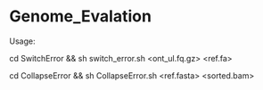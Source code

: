 # Genome_Evalation
Usage: 

cd SwitchError && sh switch_error.sh <ont_ul.fq.gz> <ref.fa> <thread>

cd CollapseError && sh CollapseError.sh <ref.fasta> <sorted.bam>
